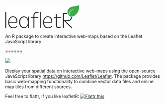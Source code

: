 <img src="leafletR_logo.png" alt="leafletR" />

An R package to create interactive web-maps based on the Leaflet JavaScript library

======

![](https://travis-ci.org/chgrl/leafletR.png?branch=master)

Display your spatial data on interactive web-maps using the open-source JavaScript library https://github.com/Leaflet/Leaflet. The package provides basic web-mapping functionality to combine vector data files and online map tiles from different sources.

Feel free to flattr, if you like leafletR: <a href="https://flattr.com/submit/auto?user_id=chgrl&amp;url=https%3A%2F%2Fgithub.com/chgrl/leafletR" target="_blank"><img src="http://api.flattr.com/button/flattr-badge-large.png" alt="Flattr this" title="Flattr this" border="0" /></a>
